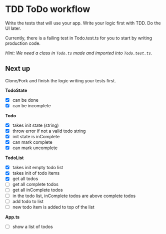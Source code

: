 # TDD ToDo workflow

Write the tests that will use your app. Write your logic first with TDD. Do the UI later.

Currently, there is a failing test in Todo.test.ts for you to start by writing production code.

*Hint: We need a class in `Todo.ts` made and imported into `Todo.test.ts`.*

## Next up

Clone/Fork and finish the logic writing your tests first.

**TodoState**

- [x] can be done
- [x] can be incomplete

**Todo**

- [x] takes init state (string)
- [x] throw error if not a valid todo string
- [x] init state is inComplete
- [x] can mark complete
- [x] can mark uncomplete

**TodoList**

- [x] takes init empty todo list
- [x] takes init of todo items
- [x] get all todos
- [ ] get all complete todos
- [ ] get all inComplete todos
- [ ] in the todo list, inComplete todos are above complete todos
- [ ] add todo to list
- [ ] new todo item is added to top of the list

**App.ts**

- [ ] show a list of todos

